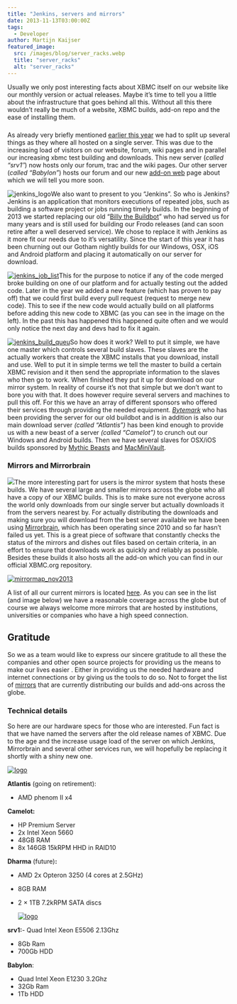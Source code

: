 ```yaml
---
title: "Jenkins, servers and mirrors"
date: 2013-11-13T03:00:00Z
tags:
  - Developer
author: Martijn Kaijser
featured_image:
  src: /images/blog/server_racks.webp
  title: "server_racks"
  alt: "server_racks"
---
```


Usually we only post interesting facts about XBMC itself on our website like our monthly version or actual releases. Maybe it’s time to tell you a little about the infrastructure that goes behind all this. Without all this there wouldn’t really be much of a website, XBMC builds, add-on repo and the ease of installing them.

###

As already very briefly mentioned [earlier this year](https://kodi.wiki/xbmc-server-update-scale-and-other-notes/) we had to split up several things as they where all hosted on a single server. This was due to the increasing load of visitors on our website, forum, wiki pages and in parallel our increasing xbmc test building and downloads. This new server (_called “srv1″_) now hosts only our forum, trac and the wiki pages. Our other server (_called “Babylon”_) hosts our forum and our new [add-on web](http://addons.xbmc.org/) page about which we will tell you more soon.

![jenkins_logo](/images/blog/jenkins_logo-300x96.webp)We also want to present to you “Jenkins”. So who is Jenkins? Jenkins is an application that monitors executions of repeated jobs, such as building a software project or jobs running timely builds. In the beginning of 2013 we started replacing our old “[Billy the Buildbot](https://kodi.wiki/xbmc-is-growing-up-gains-cool-new-services/)” who had served us for many years and is still used for building our Frodo releases (and can soon retire after a well deserved service). We chose to replace it with Jenkins as it more fit our needs due to it’s versatility. Since the start of this year it has been churning out our Gotham nightly builds for our Windows, OSX, iOS and Android platform and placing it automatically on our server for download.

[![jenkins_job_list](/images/blog/jenkins_job_list-300x131.webp)](/images/blog/jenkins_job_list.webp)This for the purpose to notice if any of the code merged broke building on one of our platform and for actually testing out the added code. Later in the year we added a new feature (which has proven to pay off) that we could first build every pull request (request to merge new code). This to see if the new code would actually build on all platforms before adding this new code to XBMC (as you can see in the image on the left). In the past this has happened this happened quite often and we would only notice the next day and devs had to fix it again.

[![jenkins_build_queu](/images/blog/jenkins_build_queu-118x300.webp)](/images/blog/jenkins_build_queu.webp)So how does it work? Well to put it simple, we have one master which controls several build slaves. These slaves are the actually workers that create the XBMC installs that you download, install and use. Well to put it in simple terms we tell the master to build a certain XBMC revision and it then send the appropriate information to the slaves who then go to work. When finished they put it up for download on our mirror system. In reality of course it’s not that simple but we don’t want to bore you with that. It does however require several servers and machines to pull this off. For this we have an array of different sponsors who offered their services through providing the needed equipment. [_Bytemark_](www.bytemark.co.uk/r/xbmc) who has been providing the server for our old buildbot and is in addition is also our main download server _(called “Atlantis”)_ has been kind enough to provide us with a new beast of a server _(called “Camelot”)_ to crunch out our Windows and Android builds. Then we have several slaves for OSX/iOS builds sponsored by [Mythic Beasts](https://www.mythic-beasts.com/) and [MacMiniVault](https://www.macminivault.com/).

###

### Mirrors and Mirrorbrain

[![](https://mirrorbrain.org/static/images/gehirn-181x100.webp)](https://mirrorbrain.org/)The more interesting part for users is the mirror system that hosts these builds. We have several large and smaller mirrors across the globe who all have a copy of our XBMC builds. This is to make sure not everyone across the world only downloads from our single server but actually downloads it from the servers nearest by. For actually distributing the downloads and making sure you will download from the best server available we have been using [Mirrorbrain](https://mirrorbrain.org/), which has been operating since 2010 and so far hasn’t failed us yet. This is a great piece of software that constantly checks the status of the mirrors and dishes out files based on certain criteria, in an effort to ensure that downloads work as quickly and reliably as possible. Besides these builds it also hosts all the add-on which you can find in our official XBMC.org repository.

[![mirrormap_nov2013](/images/blog/mirrormap_nov2013-300x154.webp)](/images/blog/mirrormap_nov2013.webp)

A list of all our current mirrors is located [here](http://mirrors.xbmc.org/list.html). As you can see in the list (and image below) we have a reasonable coverage across the globe but of course we always welcome more mirrors that are hosted by institutions, universities or companies who have a high speed connection.

## Gratitude

So we as a team would like to express our sincere gratitude to all these the companies and other open source projects for providing us the means to make our lives easier . Either in providing us the needed hardware and internet connections or by giving us the tools to do so. Not to forget the list of [mirrors](http://mirrors.xbmc.org/list.html) that are currently distributing our builds and add-ons across the globe.

### Technical details

So here are our hardware specs for those who are interested. Fun fact is that we have named the servers after the old release names of XBMC. Due to the age and the increase usage load of the server on which Jenkins, Mirrorbrain and several other services run, we will hopefully be replacing it shortly with a shiny new one.

[![logo](/images/blog/logo.gif)](https://www.bytemark.co.uk/?utm_source=xbmc%2F)

**Atlantis** (going on retirement):

- AMD phenom II x4

**Camelot:**

- HP Premium Server
- 2x Intel Xeon 5660
- 48GB RAM
- 8x 146GB 15kRPM HHD in RAID10

**Dharma** (future)**:**

- AMD 2x Opteron 3250 (4 cores at 2.5GHz)
- 8GB RAM
- 2 × 1TB 7.2kRPM SATA discs

  [![logo](/images/blog/logo-300x54.webp)](https://www.webhostingbuzz.com/)

**srv1:**- Quad Intel Xeon E5506 2.13Ghz

- 8Gb Ram
- 700Gb HDD

**Babylon**:

- Quad Intel Xeon E1230 3.2Ghz
- 32Gb Ram
- 1Tb HDD
